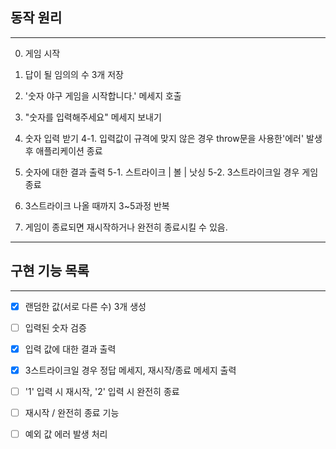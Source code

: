 ## 동작 원리
***

0. 게임 시작

1. 답이 될 임의의 수 3개 저장

2. '숫자 야구 게임을 시작합니다.' 메세지 호출

3. "숫자를 입력해주세요" 메세지 보내기

4. 숫자 입력 받기
    4-1. 입력값이 규격에 맞지 않은 경우 throw문을 사용한'에러' 발생 후 애플리케이션 종료

5. 숫자에 대한 결과 출력
    5-1. 스트라이크 | 볼 | 낫싱
    5-2. 3스트라이크일 경우 게임 종료

6. 3스트라이크 나올 때까지 3~5과정 반복

7. 게임이 종료되면 재시작하거나 완전히 종료시킬 수 있음.

***

## 구현 기능 목록

***

- [x] 랜덤한 값(서로 다른 수) 3개 생성

- [ ] 입력된 숫자 검증

- [x] 입력 값에 대한 결과 출력

- [X] 3스트라이크일 경우 정답 메세지, 재시작/종료 메세지 출력

- [ ] '1' 입력 시 재시작, '2' 입력 시 완전히 종료

- [ ] 재시작 / 완전히 종료 기능

- [ ] 예외 값 에러 발생 처리